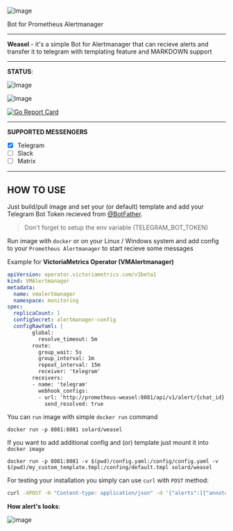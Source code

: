 ![Image](weasel.png)

Bot for Prometheus Alertmanager

---

**Weasel** - it's a simple Bot for Alertmanager that can recieve alerts and transfer it to telegram with templating feature and MARKDOWN support

---

**STATUS**:

![Image](https://img.shields.io/github/workflow/status/solyard/weasel/Go?label=Go%20Compile%20&style=for-the-badge)

![Image](https://img.shields.io/github/workflow/status/solyard/weasel/ci?color=blue&label=Docker%20Build&style=for-the-badge)

[![Go Report Card](https://goreportcard.com/badge/github.com/solyard/weasel)](https://goreportcard.com/report/github.com/solyard/weasel)

---

**SUPPORTED MESSENGERS**
- [x] Telegram
- [ ] Slack
- [ ] Matrix

---
<h2>HOW TO USE</h2>

Just build/pull image and set your (or default) template and add your Telegram Bot Token recieved from [@BotFather](https://t.me/botfather).

> Don't forget to setup the env variable (TELEGRAM_BOT_TOKEN)

Run image with `docker` or on your Linux / Windows system and add config to your `Prometheus Alertmanager` to start recieve some messages

Example for **VictoriaMetrics Operator (VMAlertmanager)**

```yaml
apiVersion: operator.victoriametrics.com/v1beta1
kind: VMAlertmanager
metadata:
  name: vmalertmanager
  namespace: monitoring
spec:
  replicaCount: 1
  configSecret: alertmanager-config
  configRawYaml: |
        global:
          resolve_timeout: 5m
        route:
          group_wait: 5s
          group_interval: 1m
          repeat_interval: 15m
          receiver: 'telegram'
        receivers:
        - name: 'telegram'
          webhook_configs:
          - url: 'http://prometheus-weasel:8081/api/v1/alert/{chat_id}'
            send_resolved: true
```

You can `run` image with simple `docker run` command
```
docker run -p 8081:8081 solard/weasel
```
If you want to add additional config and (or) template just mount it into `docker image`
```
docker run -p 8081:8081 -v $(pwd)/config.yaml:/config/config.yaml -v $(pwd)/my_custom_template.tmpl:/confing/default.tmpl solard/weasel
```

For testing your installation you simply can use `curl` with `POST` method:

```bash
curl -XPOST -H "Content-type: application/json" -d '{"alerts":[{"annotations":{"description":"SOME TEXT DATA","summary":"TEST ALERT"},"generatorURL":"http:\/\/alert:8080\/api\/v1\/15821810008956981301\/8832311346543396454\/status","labels":{"alertgroup":"rules","alertname":"CRITICAL TEST","instance":"my-test-instance","severity":"critical"},"startsAt":"2021-04-20T05:15:04.65109161Z"},{"annotations":{"description":"SOME TEXT DATA","summary":"TEST LERT"},"generatorURL":"http:\/\/alert:8080\/api\/v1\/15821810008956981301\/15760119835279596093\/status","labels":{"alertgroup":"rules","alertname":"WARNING TEST","instance":"my-test-instance","severity":"warning"},"startsAt":"2021-04-20T05:14:34.648183556Z"}],"commonAnnotations":{"summary":"SOME ANNOTATIONS"},"commonLabels":{"alertgroup":"rules","instance":"my-test-instance"},"externalURL":"http:\/\/alert:9093","groupKey":0,"groupLabels":{},"receiver":"telegram","status":"resolved","version":0}' 'localhost:8081/api/v1/alert/{chat_id}'
```

**How alert's looks**:

![image](https://user-images.githubusercontent.com/8751732/116091391-7062ac80-a6ad-11eb-8645-86f2750d1d21.png)

